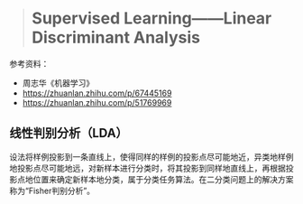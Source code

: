 > # Supervised Learning——Linear Discriminant Analysis

参考资料：

* 周志华《机器学习》
* https://zhuanlan.zhihu.com/p/67445169
* https://zhuanlan.zhihu.com/p/51769969

## 线性判别分析（LDA）

设法将样例投影到一条直线上，使得同样的样例的投影点尽可能地近，异类地样例地投影点尽可能地远，对新样本进行分类时，将其投影到同样地直线上，再根据投影点地位置来确定新样本地分类，属于分类任务算法。在二分类问题上的解决方案称为“Fisher判别分析”。

